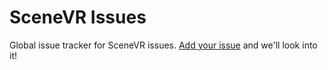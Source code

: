 # SceneVR Issues

Global issue tracker for SceneVR issues. [Add your issue](https://github.com/scenevr/triage/issues/new) and we'll look into it!
